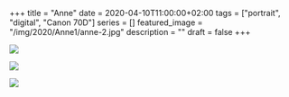 +++
title =  "Anne"
date = 2020-04-10T11:00:00+02:00
tags = ["portrait", "digital", "Canon 70D"]
series = []
featured_image = "/img/2020/Anne1/anne-2.jpg"
description = ""
draft = false
+++

![](/img/2020/Anne1/anne-1.jpg)

![](/img/2020/Anne1/anne-2.jpg)

![](/img/2020/Anne1/anne-3.jpg)
